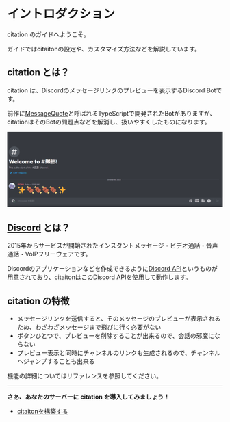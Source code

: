 # イントロダクション

citation のガイドへようこそ。

ガイドではcitaitonの設定や、カスタマイズ方法などを解説しています。

## citation とは？

citation は、Discordのメッセージリンクのプレビューを表示するDiscord Botです。

前作に[MessageQuote](https://github.com/m2en/MessageQuote)と呼ばれるTypeScriptで開発されたBotがありますが、citationはそのBotの問題点などを解消し、扱いやすくしたものになります。

![デモ](https://github.com/citation-dev/citation/raw/main/docs/docs/version2/image/gif/quote.gif)

## [Discord](https://discord.com/) とは？

2015年からサービスが開始されたインスタントメッセージ・ビデオ通話・音声通話・VoIPフリーウェアです。

Discordのアプリケーションなどを作成できるように[Discord API](https://discord.com/developers/docs/intro)というものが用意されており、citaitonはこのDiscord APIを使用して動作します。

## citation の特徴

- メッセージリンクを送信すると、そのメッセージのプレビューが表示されるため、わざわざメッセージまで飛びに行く必要がない
- ボタンひとつで、プレビューを削除することが出来るので、会話の邪魔にならない
- プレビュー表示と同時にチャンネルのリンクも生成されるので、チャンネルへジャンプすることも出来る

機能の詳細についてはリファレンスを参照してください。

----

**さあ、あなたのサーバーに citation を導入してみましょう！**

- [citaitonを構築する](./getting-started.md)
